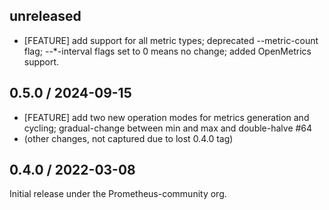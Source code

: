 ## unreleased

* [FEATURE] add support for all metric types; deprecated --metric-count flag; --*-interval flags set to 0 means no change; added OpenMetrics support.

## 0.5.0 / 2024-09-15

* [FEATURE] add two new operation modes for metrics generation and cycling; gradual-change between min and max and double-halve #64
* (other changes, not captured due to lost 0.4.0 tag)

## 0.4.0 / 2022-03-08

Initial release under the Prometheus-community org.
